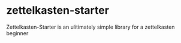 # zettelkasten-starter
Zettelkasten-Starter is an ulitimately simple library for a zettelkasten beginner
